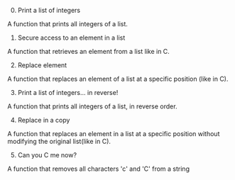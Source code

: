 0. Print a list of integers

A function that prints all integers of a list.

1. Secure access to an element in a list

A function that retrieves an element from a list like in C.

2. Replace element

A function that replaces an element of a list at a specific position (like in C).

3. Print a list of integers... in reverse!

A function that prints all integers of a list, in reverse order.

4. Replace in a copy

A function that replaces an element in a list at a specific position without modifying the original list(like in C).

5. Can you C me now?

A function that removes all characters 'c' and 'C' from a string
